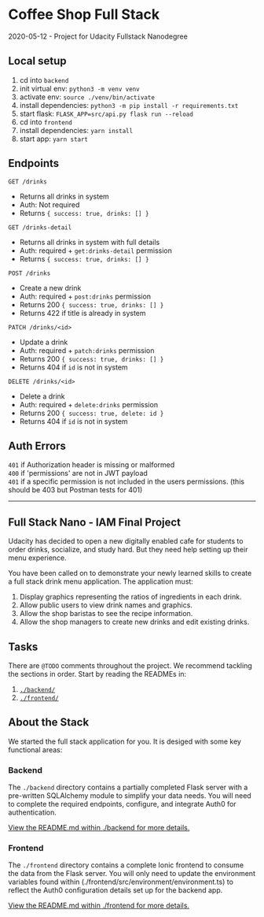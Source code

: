 # Coffee Shop Full Stack

2020-05-12 - Project for Udacity Fullstack Nanodegree

## Local setup

1. cd into `backend`
2. init virtual env: `python3 -m venv venv`
3. activate env: `source ./venv/bin/activate`
4. install dependencies: `python3 -m pip install -r requirements.txt`
5. start flask: `FLASK_APP=src/api.py flask run --reload`
6. cd into `frontend`
7. install dependencies: `yarn install`
8. start app: `yarn start`

## Endpoints

`GET /drinks`

- Returns all drinks in system
- Auth: Not required
- Returns `{ success: true, drinks: [] }`

`GET /drinks-detail`

- Returns all drinks in system with full details
- Auth: required + `get:drinks-detail` permission
- Returns `{ success: true, drinks: [] }`

`POST /drinks`

- Create a new drink
- Auth: required + `post:drinks` permission
- Returns 200 `{ success: true, drinks: [] }`
- Returns 422 if title is already in system

`PATCH /drinks/<id>`

- Update a drink
- Auth: required + `patch:drinks` permission
- Returns 200 `{ success: true, drinks: [] }`
- Returns 404 if `id` is not in system

`DELETE /drinks/<id>`

- Delete a drink
- Auth: required + `delete:drinks` permission
- Returns 200 `{ success: true, delete: id }`
- Returns 404 if `id` is not in system

## Auth Errors

`401` if Authorization header is missing or malformed  
`400` if 'permissions' are not in JWT payload  
`401` if a specific permission is not included in the users permissions. (this should be 403 but Postman tests for 401)

---

## Full Stack Nano - IAM Final Project

Udacity has decided to open a new digitally enabled cafe for students to order drinks, socialize, and study hard. But they need help setting up their menu experience.

You have been called on to demonstrate your newly learned skills to create a full stack drink menu application. The application must:

1. Display graphics representing the ratios of ingredients in each drink.
2. Allow public users to view drink names and graphics.
3. Allow the shop baristas to see the recipe information.
4. Allow the shop managers to create new drinks and edit existing drinks.

## Tasks

There are `@TODO` comments throughout the project. We recommend tackling the sections in order. Start by reading the READMEs in:

1. [`./backend/`](./backend/README.md)
2. [`./frontend/`](./frontend/README.md)

## About the Stack

We started the full stack application for you. It is desiged with some key functional areas:

### Backend

The `./backend` directory contains a partially completed Flask server with a pre-written SQLAlchemy module to simplify your data needs. You will need to complete the required endpoints, configure, and integrate Auth0 for authentication.

[View the README.md within ./backend for more details.](./backend/README.md)

### Frontend

The `./frontend` directory contains a complete Ionic frontend to consume the data from the Flask server. You will only need to update the environment variables found within (./frontend/src/environment/environment.ts) to reflect the Auth0 configuration details set up for the backend app.

[View the README.md within ./frontend for more details.](./frontend/README.md)
